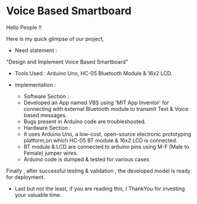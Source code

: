 # Voice Based Smartboard

Hello People !!

Here is my quick glimpse of our project,

- Need statement :

"Design and Implement Voice Based Smartboard"


- Tools Used : Arduino Uno, HC-05 Bluetooth Module & 16x2 LCD. 
- Implementation :

  * Software Section :
  - Developed an App named VBS using 'MIT App Inventor' for connecting with external Bluetooth module to transmit Text & Voice based messages.
  - Bugs present in Arduino code are troubleshooted.   


  * Hardware Section :

  - It uses Arduino Uno, a low-cost, open-source electronic prototyping platform,on which HC-05 BT module & 16x2 LCD is connected.
  - BT module & LCD are connected to arduino pins using M-F (Male to Female) jumper wires.
  - Arduino code is dumped & tested for various cases

Finally , after successful testing & validation , the developed model is ready for deployment.


- Last but not the least, if you are reading this, I ThankYou for investing your valuable time.
